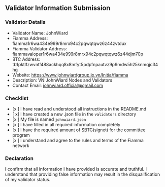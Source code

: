    ## Validator Information Submission

   ### Validator Details
   - Validator Name: JohnWiard
   - Fiamma Address: fiamma1r6wa434e999r8mrx94c2pqwqtqwz6z44zvtdux
   - Fiamma Validator Address: fiammavaloper1r6wa434e999r8mrx94c2pqwqtqwz6z44djm70p
   - BTC Address: tb1pktlfzwvntf488ackhqq8x8mfyt5pdpfnpautvz9p9mdw5h25knmqjc34hg
   - Website: https://www.johnwiardgroup.io.vn/Initia/fiamma
   - Description: VN JohnWiard Nodes and Validators
   - Contact Email: johnwiard.official@gmail.com

   ### Checklist
   - [x ] I have read and understood all instructions in the README.md
   - [ x] I have created a new .json file in the `validators` directory
   - [x ] My file is named `johnwiard.json`
   - [x ] I have filled in all required information completely
   - [x ] I have the required amount of SBTC(signet) for the committee program
   - [x ] I understand and agree to the rules and terms of the Fiamma network

   ### Declaration
   I confirm that all information I have provided is accurate and truthful. I understand that providing false information may result in the disqualification of my validator status.
